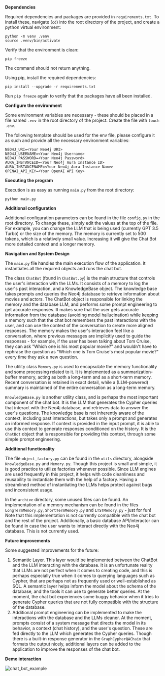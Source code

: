 **Dependencies**

Required dependencies and packages are provided in `requirements.txt`. To install these, navigate (`cd`) into the root directory of the project, and create a python virtual environment:
```
python -m venv .venv
source .venv/bin/activate
```
Verify that the environment is clean:
```
pip freeze
```
The command should not return anything.

Using pip, install the required dependencies:
```
pip install --upgrade -r requirements.txt
```
Run `pip freeze` again to verify that the packages have all been installed.

**Configure the environment**

Some environment variables are necessary - these should be placed in a file named `.env` in the root directory of the project. Create the file with `touch .env`.

The following template should be used for the env file, please configure it as such and provide all the necessary environment variables:

```
NEO4J_URI=<Your Neo4j URI>
NEO4J_USERNAME=<Your Neo4j Username>
NEO4J_PASSWORD=<Your Neo4j Password>
AURA_INSTANCEID=<Your Neo4j Aura Instance ID>
AURA_INSTANCENAME=<Your Neo4j Aura Instance Name>
OPENAI_API_KEY=<Your OpenAI API Key>
```

**Executing the program**

Execution is as easy as running `main.py` from the root directory:
```
python main.py
```

**Additional configuration**

Additional configuration parameters can be found in the file `config.py` in the root directory. To change these, simply edit the values at the top of the file. For example, you can change the LLM that is being used (currently GPT 3.5 Turbo) or the size of the memory. The memory is currently set to 500 tokens, which is a relatively small value. Increasing it will give the Chat Bot more detailed context and a longer memory.


**Navigation and System Design**

The `main.py` file handles the main execution flow of the application. It instantiates all the required objects and runs the chat bot. 

The class `ChatBot` (found in `ChatBot.py`) is the main structure that controls the user's interaction with the LLMs. It consists of a memory to log the user's past interaction, and a KnowledgeBase object. The knowledge base takes prompts and queries the Neo4j database to retrieve information about movies and actors. The ChatBot object is responsible for linking the memory and the database LLM, and performs some prompt engineering to get accurate responses. It makes sure that the user gets accurate information from the database (avoiding model hallucination) while keeping a memory such that the chat bot remembers the past interactions with the user, and can use the context of the conversation to create more aligned responses. The memory makes the user's interaction feel like a conversation, where previous messages are implicitly used to guide the responses - for example, if the user has been talking about Tom Cruise, they can ask "Which one is his most popular movie?" and wouldn't have to rephrase the question as "Which one is Tom Cruise's most popular movie?" every time they ask a new question.

The utility class `Memory.py` is used to encapsulate the memory functionality and some processing related to it. It is implemented as a summarization-buffer memory, acting as both a long-term and as a short-term memory. Recent conversation is retained in exact detail, while a (LLM-powered) summary is maintained of the entire conversation as a long-term memory.

`KnowledgeBase.py` is another utility class, and is perhaps the most important component of the chat bot. It is the LLM that generates the Cypher queries that interact with the Neo4j database, and retrieves data to answer the user's questions. The knowledge base is not inherently aware of the context, including past interactions, but takes only a prompt and generates an informed response. If context is provided in the input prompt, it is able to use this context to generate responses conditioned on the history. It is the `ChatBot` object that is responsible for providing this context, through some simple prompt engineering.


**Additional functionality**

The file `object_factory.py` can be found in the `utils` directory, alongside `KnowledgeBase.py` and `Memory.py`. Though this project is small and simple, it is good practice to utilize factories whenever possible. Since LLM engines are used frequently in this project, it helps with code cleanliness and reusability to instantiate them with the help of a factory. Having a streamlined method of instantiating the LLMs helps protect against bugs and inconsistent usage.

In the `archive` directory, some unused files can be found. An implementation of a memory mechanism can be found in the files `LongTermMemory.py`, `ShortTermMemory.py` and `LTSTMemory.py` - just for fun! Note that this implementation is not currently compatible with the chat bot and the rest of the project. Additionally, a basic database API/interactor can be found in case the user wants to interact directly with the Neo4j database. This is not currently used.


**Future improvements**

Some suggested improvements for the future:
1. Semantic Layer. This layer would be implemented between the ChatBot and the LLM interacting with the database. It is an unfortunate reality that LLMs are not perfect when it comes to creating code, and this is perhaps especially true when it comes to querying languages such as Cypher, that are perhaps not as frequently used or well-established as SQL. A semantic layer helps inform the model about the schema of the database, and the tools it can use to generate better queries. At the moment, the chat bot experiences some buggy behavior when it tries to generate Cypher queries that are not fully compatible with the structure of the database.
2. Additional prompt engineering can be implemented to make the interactions with the database and the LLMs cleaner. At the moment, prompts consist of a system message that directs the model in its behavior, a context (chat history), and the user's question. These are fed directly to the LLM which generates the Cypher queries. Though there is a built-in response generator in the `GraphCypherQAChain` that formats the output nicely, additional layers can be added to the application to improve the responses of the chat bot.


**Demo interaction**

![chat_bot_example](https://github.com/haraldger/gpt_chatbot/assets/55736848/02abe8f3-5c86-41b1-8a4d-7eac5e26737b)
